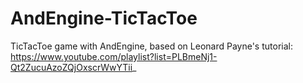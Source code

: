 # AndEngine-TicTacToe
TicTacToe game with AndEngine, based on Leonard Payne's tutorial: https://www.youtube.com/playlist?list=PLBmeNj1-Qt2ZucuAzoZQjOxscrWwYTii_
